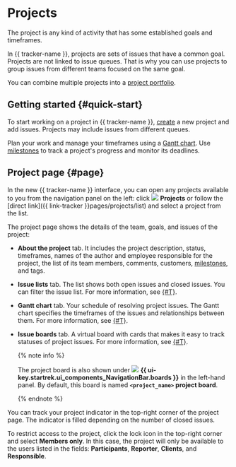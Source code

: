 # Projects

The project is any kind of activity that has some established goals and timeframes.

In {{ tracker-name }}, projects are sets of issues that have a common goal. Projects are not linked to issue queues. That is why you can use projects to group issues from different teams focused on the same goal.

You can combine multiple projects into a [project portfolio](portfolio.md).

## Getting started {#quick-start}

To start working on a project in {{ tracker-name }}, [create](create-project.md) a new project and add issues. Projects may include issues from different queues.

Plan your work and manage your timeframes using a [Gantt chart](../gantt/project.md). Use [milestones](milestones.md) to track a project's progress and monitor its deadlines.

## Project page {#page}

In the new {{ tracker-name }} interface, you can open any projects available to you from the navigation panel on the left: click ![](../../_assets/tracker/svg/project.svg)&nbsp;**Projects** or follow the [direct link]({{ link-tracker }}pages/projects/list) and select a project from the list.

The project page shows the details of the team, goals, and issues of the project:

* **About the project** tab. It includes the project description, status, timeframes, names of the author and employee responsible for the project, the list of its team members, comments, customers, [milestones](milestones.md), and tags.

* **Issue lists** tab. The list shows both open issues and closed issues. You can filter the issue list. For more information, see [{#T}](project-list.md).

* **Gantt chart** tab. Your schedule of resolving project issues. The Gantt chart specifies the timeframes of the issues and relationships between them. For more information, see [{#T}](../gantt/project.md).

* **Issue boards** tab. A virtual board with cards that makes it easy to track statuses of project issues. For more information, see [{#T}](./boards-project.md).

   {% note info %}

   The project board is also shown under ![](../../_assets/tracker/svg/boards.svg)&nbsp;**{{ ui-key.startrek.ui_components_NavigationBar.boards }}** in the left-hand panel. By default, this board is named **`<project_name>` project board**.

   {% endnote %}

You can track your project indicator in the top-right corner of the project page. The indicator is filled depending on the number of closed issues.

To restrict access to the project, click the lock icon in the top-right corner and select **Members only**. In this case, the project will only be available to the users listed in the fields: **Participants**, **Reporter**, **Clients**, and **Responsible**.

